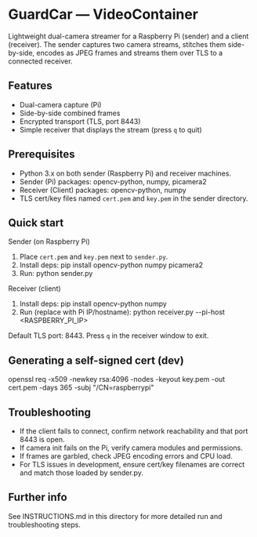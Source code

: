 # GuardCar — VideoContainer

Lightweight dual-camera streamer for a Raspberry Pi (sender) and a client (receiver). The sender captures two camera streams, stitches them side-by-side, encodes as JPEG frames and streams them over TLS to a connected receiver.

## Features
- Dual-camera capture (Pi)
- Side-by-side combined frames
- Encrypted transport (TLS, port 8443)
- Simple receiver that displays the stream (press `q` to quit)

## Prerequisites
- Python 3.x on both sender (Raspberry Pi) and receiver machines.
- Sender (Pi) packages: opencv-python, numpy, picamera2
- Receiver (Client) packages: opencv-python, numpy
- TLS cert/key files named `cert.pem` and `key.pem` in the sender directory.

## Quick start

Sender (on Raspberry Pi)
1. Place `cert.pem` and `key.pem` next to `sender.py`.
2. Install deps:
   pip install opencv-python numpy picamera2
3. Run:
   python sender.py

Receiver (client)
1. Install deps:
   pip install opencv-python numpy
2. Run (replace with Pi IP/hostname):
   python receiver.py --pi-host <RASPBERRY_PI_IP>

Default TLS port: 8443. Press `q` in the receiver window to exit.

## Generating a self-signed cert (dev)
openssl req -x509 -newkey rsa:4096 -nodes -keyout key.pem -out cert.pem -days 365 -subj "/CN=raspberrypi"

## Troubleshooting
- If the client fails to connect, confirm network reachability and that port 8443 is open.
- If camera init fails on the Pi, verify camera modules and permissions.
- If frames are garbled, check JPEG encoding errors and CPU load.
- For TLS issues in development, ensure cert/key filenames are correct and match those loaded by sender.py.

## Further info
See INSTRUCTIONS.md in this directory for more detailed run and troubleshooting steps.

